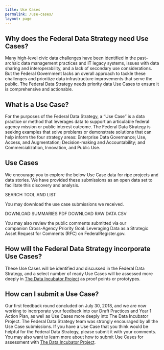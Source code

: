 ```yaml
---
title: Use Cases
permalink: /use-cases/
layout: page
---
```


## Why does the Federal Data Strategy need Use Cases?

Many high-level civic data challenges have been identified in the past–archaic data management practices and IT legacy systems, issues with data sharing and interoperability, and a lack of secondary use considerations. But the Federal Government lacks an overall approach to tackle these challenges and prioritize data infrastructure improvements that serve the public. The Federal Data Strategy needs priority data Use Cases to ensure it is comprehensive and actionable.

## What is a Use Case?

For the purposes of the Federal Data Strategy, a “Use Case” is a data practice or method that leverages data to support an articulable federal agency mission or public interest outcome. The Federal Data Strategy is seeking examples that solve problems or demonstrate solutions that can help inform the four strategy areas: Enterprise Data Governance; Use, Access, and Augmentation; Decision-making and Accountability; and Commercialization, Innovation, and Public Use.

## Use Cases

We encourage you to explore the below Use Case data for ripe projects and data stories. We have provided these submissions as an open data set to facilitate this discovery and analysis. 

SEARCH TOOL AND LIST

You may download the use case submissions we received. 

DOWNLOAD SUMMARIES PDF
DOWNLOAD RAW DATA CSV

You may also review the public comments submitted via our companion Cross-Agency Priority Goal: Leveraging Data as a Strategic Asset Request for Comments (RFC) on FederalRegister.gov.

## How will the Federal Data Strategy incorporate Use Cases?

These Use Cases will be identified and discussed in the Federal Data Strategy, and a select number of ready Use Cases will be assessed more deeply in [The Data Incubator Project](/incubator/) as proof points or prototypes. 

## How can I submit a Use Case?

Our first feedback round concluded on July 30, 2018, and we are now working to incorporate your feedback into our Draft Practices and Year 1 Action Plan, as well as Use Cases more deeply into The Data Incubator Project. The Federal Data Strategy team was strongly encouraged by all the Use Case submissions. If you have a Use Case that you think would be helpful for the Federal Data Strategy, please submit it with your comments. You may also want to learn more about how to submit Use Cases for assessment with [The Data Incubator Project](/incubator/).

